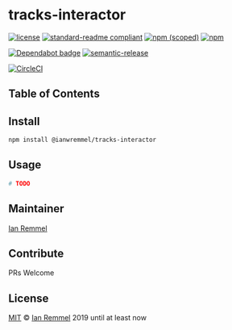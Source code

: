 # tracks-interactor

<!-- THIS FILE WAS GENERATED BY @ianwremmel/proj. PLEASE DO NOT REMOVE ANY COMMENTS THAT BEGING WITH "PROJ" -->

<!-- (optional) Put banner here -->

<!-- PROJ: Badges Start -->

[![license](https://img.shields.io/github/license/ianwremmel/tracks-interactor.svg)](https://github.com/ianwremmel/tracks-interactor/blob/master/LICENSE)
[![standard-readme compliant](https://img.shields.io/badge/readme%20style-standard-brightgreen.svg?style=flat-square)](https://github.com/RichardLitt/standard-readme)
[![npm (scoped)](https://img.shields.io/npm/v/@ianwremmel/tracks-interactor.svg)](https://www.npmjs.com/package/@ianwremmel/tracks-interactor)
[![npm](https://img.shields.io/npm/dm/@ianwremmel/tracks-interactor.svg)](https://www.npmjs.com/package/@ianwremmel/tracks-interactor)

[![Dependabot badge](https://img.shields.io/badge/Dependabot-active-brightgreen.svg)](https://dependabot.com/)
[![semantic-release](https://img.shields.io/badge/%20%20%F0%9F%93%A6%F0%9F%9A%80-semantic--release-e10079.svg)](https://github.com/semantic-release/semantic-release)

[![CircleCI](https://circleci.com/gh/ianwremmel/tracks-interactor.svg?style=svg)](https://circleci.com/gh/ianwremmel/tracks-interactor)

<!-- PROJ: Badges End -->

>

## Table of Contents

<!-- toc -->
<!-- tocstop -->

## Install

```bash
npm install @ianwremmel/tracks-interactor
```

## Usage

```bash
# TODO
```

## Maintainer

[Ian Remmel](https://github.com/ianwremmel)

## Contribute

PRs Welcome

## License

[MIT](LICENSE) &copy; [Ian Remmel](https://github.com/ianwremmel) 2019 until at least now
